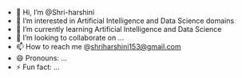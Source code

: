- 👋 Hi, I’m @Shri-harshini
- 👀 I’m interested in Artificial Intelligence and Data Science domains
- 🌱 I’m currently learning Artificial Intelligence and Data Science
- 💞️ I’m looking to collaborate on ...
- 📫 How to reach me @shriharshini153@gmail.com
- 😄 Pronouns: ...
- ⚡ Fun fact: ...

<!---
Shri-harshini/Shri-harshini is a ✨ special ✨ repository because its `README.md` (this file) appears on your GitHub profile.
You can click the Preview link to take a look at your changes.
--->

